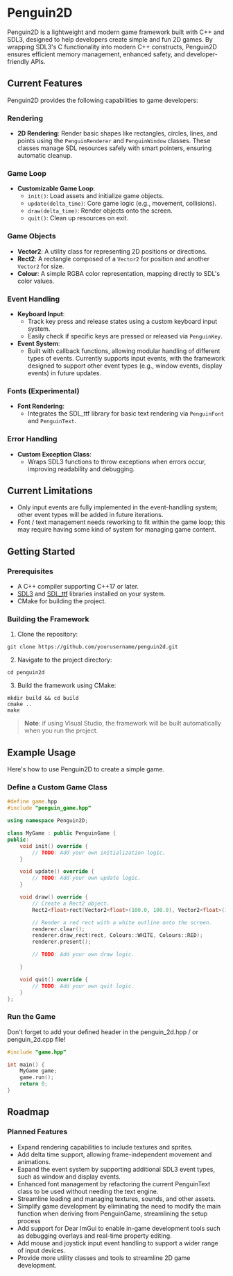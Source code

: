 # Penguin2D

Penguin2D is a lightweight and modern game framework built with C++ and SDL3, designed to help developers create simple and fun 2D games. By wrapping SDL3's C functionality into modern C++ constructs, Penguin2D ensures efficient memory management, enhanced safety, and developer-friendly APIs.

## Current Features
Penguin2D provides the following capabilities to game developers:

### Rendering
- **2D Rendering**: Render basic shapes like rectangles, circles, lines, and points using the `PenguinRenderer` and `PenguinWindow` classes. These classes manage SDL resources safely with smart pointers, ensuring automatic cleanup.

### Game Loop
- **Customizable Game Loop**:
  - `init()`: Load assets and initialize game objects.
  - `update(delta_time)`: Core game logic (e.g., movement, collisions).
  - `draw(delta_time)`: Render objects onto the screen.
  - `quit()`: Clean up resources on exit.

### Game Objects
- **Vector2**: A utility class for representing 2D positions or directions.
- **Rect2**: A rectangle composed of a `Vector2` for position and another `Vector2` for size.
- **Colour**: A simple RGBA color representation, mapping directly to SDL's color values.

### Event Handling
- **Keyboard Input**:
  - Track key press and release states using a custom keyboard input system.
  - Easily check if specific keys are pressed or released via `PenguinKey`.
- **Event System**:
  - Built with callback functions, allowing modular handling of different types of events. Currently supports input events, with the framework designed to support other event types (e.g., window events, display events) in future updates.

### Fonts (Experimental)
- **Font Rendering**:
  - Integrates the SDL_ttf library for basic text rendering via `PenguinFont` and `PenguinText`.

### Error Handling
- **Custom Exception Class**:
  - Wraps SDL3 functions to throw exceptions when errors occur, improving readability and debugging.

## Current Limitations
- Only input events are fully implemented in the event-handling system; other event types will be added in future iterations.
- Font / text management needs reworking to fit within the game loop; this may require having some kind of system for managing game content.

## Getting Started
### Prerequisites
- A C++ compiler supporting C++17 or later.
- <a href="https://github.com/libsdl-org/SDL">SDL3</a> and <a href="https://github.com/libsdl-org/SDL_ttf">SDL_ttf</a> libraries installed on your system.
- CMake for building the project.

### Building the Framework
1. Clone the repository:

```
git clone https://github.com/yourusername/penguin2d.git
```

2. Navigate to the project directory:
```
cd penguin2d
```

3. Build the framework using CMake:
```
mkdir build && cd build  
cmake ..  
make
```
 > **Note**: if using Visual Studio, the framework will be built automatically when you run the project.

## Example Usage

Here's how to use Penguin2D to create a simple game.

### Define a Custom Game Class

```cpp
#define game.hpp
#include "penguin_game.hpp"

using namespace Penguin2D;

class MyGame : public PenguinGame {
public:
    void init() override {
        // TODO: Add your own initialization logic.
    }

    void update() override {
        // TODO: Add your own update logic.
    }

    void draw() override {
        // Create a Rect2 object.
        Rect2<float>rect(Vector2<float>(100.0, 100.0), Vector2<float>(100.0, 100.0));

        // Render a red rect with a white outline onto the screen.
        renderer.clear();
        renderer.draw_rect(rect, Colours::WHITE, Colours::RED);
        renderer.present();

        // TODO: Add your own draw logic.

    }

    void quit() override {
        // TODO: Add your own quit logic.
    }
};
```

### Run the Game

Don't forget to add your defined header in the penguin_2d.hpp / or penguin_2d.cpp file!

```cpp
#include "game.hpp"

int main() {
    MyGame game;
    game.run();
    return 0;
}
```

## Roadmap
### Planned Features
- Expand rendering capabilities to include textures and sprites.
- Add delta time support, allowing frame-independent movement and animations.
- Eapand the event system by supporting additional SDL3 event types, such as window and display events.
- Enhanced font management by refactoring the current PenguinText class to be used without needing the text engine.
- Streamline loading and managing textures, sounds, and other assets.
- Simplify game development by eliminating the need to modify the main function when deriving from PenguinGame, streamlining the setup process
- Add support for Dear ImGui to enable in-game development tools such as debugging overlays and real-time property editing.
- Add mouse and joystick input event handling to support a wider range of input devices.
- Provide more utility classes and tools to streamline 2D game development.
